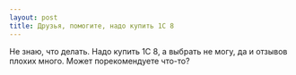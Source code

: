 ```yaml
---
layout: post 
title: Друзья, помогите, надо купить 1С 8 
--- 
```

Не знаю, что делать. Надо купить 1С 8, а выбрать не могу, да и отзывов плохих много. Может порекомендуете что-то?